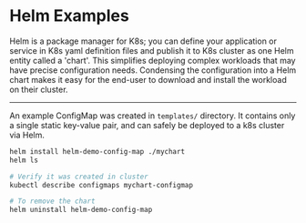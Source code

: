 # Helm Examples

Helm is a package manager for K8s; you can define your
application or service in K8s yaml definition files and publish it to K8s cluster as one Helm entity
called a 'chart'. This simplifies deploying complex
workloads that may have precise configuration needs.
Condensing the configuration into a Helm chart makes it
easy for the end-user to download and install the workload
on their cluster.

---

An example ConfigMap was created in `templates/` directory.
It contains only a single static key-value pair, and can
safely be deployed to a k8s cluster via Helm.

```bash
helm install helm-demo-config-map ./mychart
helm ls

# Verify it was created in cluster
kubectl describe configmaps mychart-configmap

# To remove the chart
helm uninstall helm-demo-config-map
```